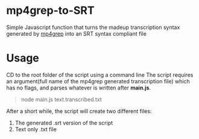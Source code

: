 # mp4grep-to-SRT
Simple Javascript function that turns the madeup transcription syntax generated by [mp4grep](https://github.com/o-oconnell/mp4grep) into an SRT syntax compliant file

# Usage
CD to the root folder of the script using a command line
The script requires an argument(full name of the mp4grep generated transcription file) which has no flags, and parses whatever is written after  **main.js**.
> node main.js text.transcribed.txt

After a short while, the script will create two different files:
1. The generated .srt version of the script
2. Text only .txt file
